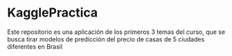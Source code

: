 # KagglePractica
Este repositorio es una aplicación de los primeros 3 temas del curso, que se busca tirar modelos de predicción del precio de casas de 5 ciudades diferentes en Brasil
